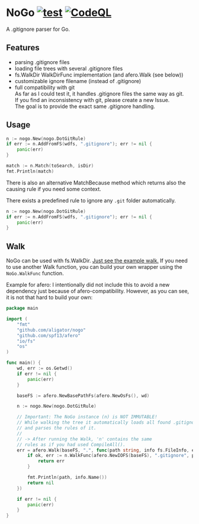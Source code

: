 # NoGo [![test](https://github.com/aligator/nogo/actions/workflows/test.yaml/badge.svg)](https://github.com/aligator/nogo/actions/workflows/test.yaml) [![CodeQL](https://github.com/aligator/nogo/actions/workflows/codeql-analysis.yml/badge.svg)](https://github.com/aligator/nogo/actions/workflows/codeql-analysis.yml)
A .gitignore parser for Go.

## Features
* parsing .gitignore files
* loading file trees with several .gitignore files
* fs.WalkDir WalkDirFunc implementation (and afero.Walk (see below))
* customizable ignore filename (instead of .gitignore)
* full compatibility with git  
As far as I could test it, it handles .gitignore files the same way as git.  
If you find an inconsistency with git, please create a new Issue.  
The goal is to provide the exact same .gitignore handling.

## Usage
```go
n := nogo.New(nogo.DotGitRule)
if err := n.AddFromFS(wdfs, ".gitignore"); err != nil {
    panic(err)
}

match := n.Match(toSearch, isDir)
fmt.Println(match)
```

There is also an alternative MatchBecause method which returns also
the causing rule if you need some context.

There exists a predefined rule to ignore any `.git` folder automatically.
```go
n := nogo.New(nogo.DotGitRule)
if err := n.AddFromFS(wdfs, ".gitignore"); err != nil {
    panic(err)
}
```

## Walk
NoGo can be used with fs.WalkDir. [Just see the example walk.](example/walk/main.go)
If you need to use another Walk function, you can build your own wrapper using 
the `NoGo.WalkFunc` function. 

Example for afero:
I intentionally did not include this to avoid a new dependency
just because of afero-compatibility. However, as you can see, it is not that 
hard to build your own:
```go
package main

import (
	"fmt"
	"github.com/aligator/nogo"
	"github.com/spf13/afero"
	"io/fs"
	"os"
)

func main() {
	wd, err := os.Getwd()
	if err != nil {
		panic(err)
	}

	baseFS := afero.NewBasePathFs(afero.NewOsFs(), wd)

	n := nogo.New(nogo.DotGitRule)

	// Important: The NoGo instance (n) is NOT IMMUTABLE!
	// While walking the tree it automatically loads all found .gitignore files
	// and parses the rules of it.
	//
	// -> After running the Walk, 'n' contains the same 
	// rules as if you had used CompileAll().
	err = afero.Walk(baseFS, ".", func(path string, info fs.FileInfo, err error) error {
		if ok, err := n.WalkFunc(afero.NewIOFS(baseFS), ".gitignore", path, info.IsDir(), err); !ok {
			return err
		}

		fmt.Println(path, info.Name())
		return nil
	})

	if err != nil {
		panic(err)
	}
}
```